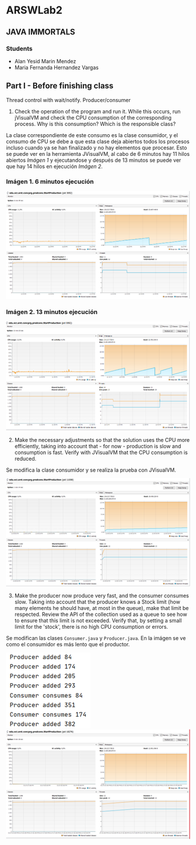 # ARSWLab2
## JAVA IMMORTALS

### Students

* Alan Yesid Marin Mendez
* Maria Fernanda Hernandez Vargas

## Part I - Before finishing class

Thread control with wait/notify. Producer/consumer

1. Check the operation of the program and run it. While this occurs, run jVisualVM and check the CPU consumption of the corresponding process. Why is this consumption? Which is the responsible class? 

La clase correspondiente de este consumo es la clase consumidor, y el consumo de CPU se debe a que esta clase deja abiertos todos los procesos incluso cuando ya se han finalizado y no hay elementos que procesar. Esto se puede ver en la herramienta JVisualVM, al cabo de 6 minutos hay 11 hilos abiertos *Imágen 1* y ejecutandose y después de 13 minutos se puede ver que hay 14 hilos en ejecución *Imágen 2*.

### Imágen 1. 6 minutos ejecución
![6mins](https://github.com/mariahv9/ARSWLab2/blob/master/IMMORTALS/resoruces/6mins.png)

### Imágen 2. 13 minutos ejecución
![13mins](https://github.com/mariahv9/ARSWLab2/blob/master/IMMORTALS/resoruces/13mins.png)

2. Make the necessary adjustments so that the solution uses the CPU more efficiently, taking into account that - for now - production is slow and consumption is fast. Verify with JVisualVM that the CPU consumption is reduced. 

Se modifica la clase consumidor y se realiza la prueba con JVisualVM.

![consumer](https://github.com/mariahv9/ARSWLab2/blob/master/IMMORTALS/resoruces/consumidor.png)

3. Make the producer now produce very fast, and the consumer consumes slow. Taking into account that the producer knows a Stock limit (how many elements he should have, at most in the queue), make that limit be respected. Review the API of the collection used as a queue to see how to ensure that this limit is not exceeded. Verify that, by setting a small limit for the 'stock', there is no high CPU consumption or errors.

Se modifican las clases ``` Consumer.java ``` y ``` Producer.java ```. En la imágen se ve como el consumidor es más lento que el productor.

![4stock](https://github.com/mariahv9/ARSWLab2/blob/master/IMMORTALS/resoruces/4stock.png)
![jv](https://github.com/mariahv9/ARSWLab2/blob/master/IMMORTALS/resoruces/3part.png)
